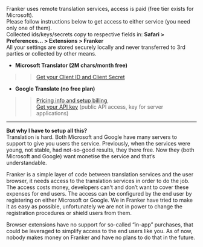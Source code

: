 Franker uses remote translation services, access is paid (free tier exists for Microsoft).<br />
Please follow instructions below to get access to either service (you need only one of them).<br />
Collected ids/keys/secrets copy to respective fields in: **Safari > Preferences... > Extensions > Franker**<br />
All your settings are stored securely locally and never transferred to 3rd parties or collected by other means.

  * **Microsoft Translator (2M chars/month free)**
> > [Get your Client ID and Client Secret](http://blogs.msdn.com/b/translation/p/gettingstarted1.aspx)
  * **Google Translate (no free plan)**
> > [Pricing info and setup billing](https://cloud.google.com/translate/v2/pricing),<br />
> > [Get your API key](https://cloud.google.com/translate/v2/using_rest#auth) (public API access, key for server applications)


---


**But why I have to setup all this?**<br />
Translation is hard. Both Microsoft and Google have many servers to support to give you users the service.
Previously, when the services were young, not stable, had not-so-good results, they there free. Now they (both Microsoft and Google) want monetise the service and that’s understandable.

Franker is a simple layer of code between translation services and the user browser, it needs access to the translation services in order to do the job.
The access costs money, developers can't and don’t want to cover these expenses for end users. The access can be configured by the end user by registering on either Microsoft or Google.
We in Franker have tried to make it as easy as possible, unfortunately we are not in power to change the registration procedures or shield users from them.

Browser extensions have no support for so-called “in-app” purchases, that could be leveraged to simplify access to the end users like you.
As of now, nobody makes money on Franker and have no plans to do that in the future.